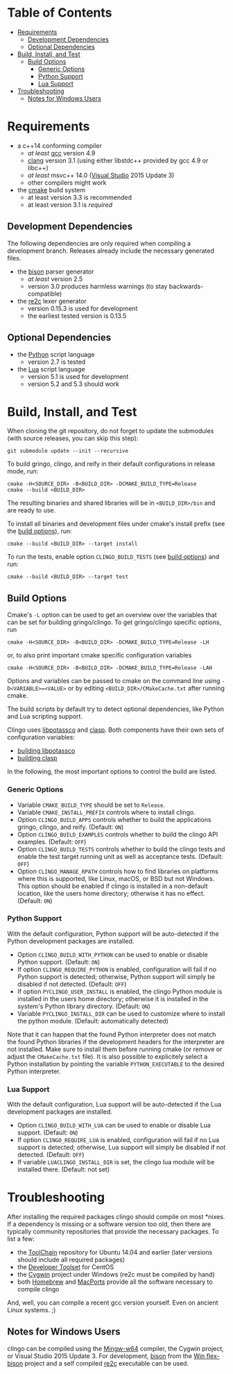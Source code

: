 # Table of Contents

- [Requirements](#requirements)
  - [Development Dependencies](#development-dependencies)
  - [Optional Dependencies](#optional-dependencies)
- [Build, Install, and Test](#build-install-and-test)
  - [Build Options](#build-options)
    - [Generic Options](#generic-options)
    - [Python Support](#python-support)
    - [Lua Support](#lua-support)
- [Troubleshooting](#troubleshooting)
  - [Notes for Windows Users](#notes-for-windows-users)

# Requirements

- a c++14 conforming compiler
  - *at least* [gcc](https://gcc.gnu.org/) version 4.9
  - [clang](http://clang.llvm.org/) version 3.1 (using either libstdc++
    provided by gcc 4.9 or libc++)
  - *at least* msvc++ 14.0 ([Visual Studio](https://www.visualstudio.com/) 2015
    Update 3)
  - other compilers might work
- the [cmake](https://www.cmake.org/) build system
  - at least version 3.3 is recommended
  - at least version 3.1 is *required*

## Development Dependencies

The following dependencies are only required when compiling a development
branch. Releases already include the necessary generated files.

- the [bison](https://www.gnu.org/software/bison/) parser generator
  - *at least* version 2.5
  - version 3.0 produces harmless warnings
    (to stay backwards-compatible)
- the [re2c]() lexer generator
  - version 0.15.3 is used for development
  - the earliest tested version is 0.13.5

## Optional Dependencies

- the [Python](https://www.python.org/) script language
  - version 2.7 is tested
- the [Lua](https://www.lua.org/) script language
  - version 5.1 is used for development
  - version 5.2 and 5.3 should work

# Build, Install, and Test

When cloning the git repository, do not forget to update the submodules (with
source releases, you can skip this step):

    git submodule update --init --recursive

To build gringo, clingo, and reify in their default configurations in release
mode, run:

    cmake -H<SOURCE_DIR> -B<BUILD_DIR> -DCMAKE_BUILD_TYPE=Release
    cmake --build <BUILD_DIR>

The resulting binaries and shared libraries will be in `<BUILD_DIR>/bin` and
are ready to use.

To install all binaries and development files under cmake's install
prefix (see the [build options](#build-options)), run:

    cmake --build <BUILD_DIR> --target install

To run the tests, enable option `CLINGO_BUILD_TESTS` (see [build
options](#build-options)) and run:

    cmake --build <BUILD_DIR> --target test

## Build Options

Cmake's `-L` option can be used to get an overview over the variables that can
be set for building gringo/clingo. To get gringo/clingo specific options, run

    cmake -H<SOURCE_DIR> -B<BUILD_DIR> -DCMAKE_BUILD_TYPE=Release -LH
    
or, to also print important cmake specific configuration variables

    cmake -H<SOURCE_DIR> -B<BUILD_DIR> -DCMAKE_BUILD_TYPE=Release -LAH

Options and variables can be passed to
cmake on the command line using `-D<VARIABLE>=<VALUE>` or by editing
`<BUILD_DIR>/CMakeCache.txt` after running cmake.

The build scripts by default try to detect optional dependencies, like Python
and Lua scripting support.

Clingo uses [libpotassco](https://github.com/potassco/libpotassco) and
[clasp](https://github.com/potassco/potassco).  Both components have their own
sets of configuration variables:
- [building libpotassco](https://github.com/potassco/libpotassco#installation)
- [building clasp](https://github.com/potassco/clasp#building--installing)

In the following, the most important options to control the build are listed.

### Generic Options

- Variable `CMAKE_BUILD_TYPE` should be set to `Release`.
- Variable `CMAKE_INSTALL_PREFIX` controls where to install clingo.
- Option `CLINGO_BUILD_APPS` controls whether to build the applications gringo,
  clingo, and reify.
  (Default: `ON`)
- Option `CLINGO_BUILD_EXAMPLES` controls whether to build the clingo API
  examples.
  (Default: `OFF`)
- Option `CLINGO_BUILD_TESTS` controls whether to build the clingo tests and
  enable the test target running unit as well as acceptance tests.
  (Default: `OFF`)
- Option `CLINGO_MANAGE_RPATH` controls how to find libraries on platforms
  where this is supported, like Linux, macOS, or BSD but not Windows. This
  option should be enabled if clingo is installed in a non-default location,
  like the users home directory; otherwise it has no effect.
  (Default: `ON`)

### Python Support

With the default configuration, Python support will be auto-detected if the
Python development packages are installed.

- Option `CLINGO_BUILD_WITH_PYTHON` can be used to enable or disable Python
  support.
  (Default: `ON`)
- If option `CLINGO_REQUIRE_PYTHON` is enabled, configuration will fail if no
  Python support is detected; otherwise, Python support will simply be disabled
  if not detected.
  (Default: `OFF`)
- If option `PYCLINGO_USER_INSTALL` is enabled, the clingo Python module is
  installed in the users home directory; otherwise it is installed in the
  system's Python library directory.
  (Default: `ON`)
- Variable `PYCLINGO_INSTALL_DIR` can be used to customize where to install the
  python module.
  (Default: automatically detected)

Note that it can happen that the found Python interpreter does not match the
found Python libraries if the development headers for the interpreter are not
installed. Make sure to install them before running cmake (or remove or adjust
the `CMakeCache.txt` file). It is also possible to explicitely select a Python
installation by pointing the variable `PYTHON_EXECUTABLE` to the desired Python
interpreter.

### Lua Support

With the default configuration, Lua support will be auto-detected if the Lua
development packages are installed.

- Option `CLINGO_BUILD_WITH_LUA` can be used to enable or disable Lua support.
  (Default: `ON`)
- If option `CLINGO_REQUIRE_LUA` is enabled, configuration will fail if no Lua
  support is detected; otherwise, Lua support will simply be disabled if not
  detected. (Default: `OFF`)
- If variable `LUACLINGO_INSTALL_DIR` is set, the clingo lua module will be
  installed there.
  (Default: not set)

# Troubleshooting

After installing the required packages clingo should compile on most \*nixes.
If a dependency is missing or a software version too old, then there are
typically community repositories that provide the necessary packages. To list a
few:
- the [ToolChain](https://wiki.ubuntu.com/ToolChain) repository for Ubuntu
  14.04 and earlier (later versions should include all required packages)
- the [Developer
  Toolset](https://wiki.centos.org/SpecialInterestGroup/SCLo/CollectionsList)
  for CentOS
- the [Cygwin](http://cygwin.org) project under Windows (re2c must be compiled
  by hand)
- both [Homebrew](https://brew.sh/) and [MacPorts](https://www.macports.org/)
  provide all the software necessary to compile clingo

And, well, you can compile a recent gcc version yourself. Even on ancient Linux
systems. ;)

## Notes for Windows Users

clingo can be compiled using the
[Mingw-w64](https://mingw-w64.sourceforge.net/) compiler, the Cygwin project,
or Visual Studio 2015 Update 3. For development,
[bison](http://cs.uni-potsdam.de/~kaminski/win_flex_bison-latest.zip) from the
[Win flex-bison](https://sourceforge.net/projects/winflexbison/) project and a
self compiled [re2c](http://cs.uni-potsdam.de/~kaminski/re2c.exe) executable
can be used.
